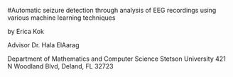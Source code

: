 #Automatic seizure detection through analysis of EEG recordings using various machine learning techniques

by
Erica Kok


Advisor
Dr. Hala ElAarag


Department of Mathematics and Computer Science
Stetson University
421 N Woodland Blvd, Deland, FL 32723

